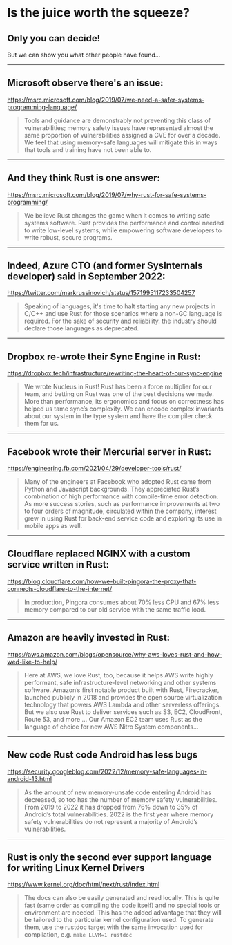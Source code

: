 # Is the juice worth the squeeze?

## Only you can decide!

But we can show you what other people have found...

---

## Microsoft observe there's an issue:

<https://msrc.microsoft.com/blog/2019/07/we-need-a-safer-systems-programming-language/>

> Tools and guidance are demonstrably not preventing this class of
> vulnerabilities; memory safety issues have represented almost the same
> proportion of vulnerabilities assigned a CVE for over a decade. We feel that
> using memory-safe languages will mitigate this in ways that tools and training
> have not been able to.

---

## And they think Rust is one answer:

<https://msrc.microsoft.com/blog/2019/07/why-rust-for-safe-systems-programming/>

> We believe Rust changes the game when it comes to writing safe systems
> software. Rust provides the performance and control needed to write low-level
> systems, while empowering software developers to write robust, secure
> programs.

---

## Indeed, Azure CTO (and former SysInternals developer) said in September 2022:

<https://twitter.com/markrussinovich/status/1571995117233504257>

> Speaking of languages, it's time to halt starting any new projects in C/C++
> and use Rust for those scenarios where a non-GC language is required. For the
> sake of security and reliability. the industry should declare those languages
> as deprecated.

---

## Dropbox re-wrote their Sync Engine in Rust:

<https://dropbox.tech/infrastructure/rewriting-the-heart-of-our-sync-engine>

> We wrote Nucleus in Rust! Rust has been a force multiplier for our team, and
> betting on Rust was one of the best decisions we made. More than performance,
> its ergonomics and focus on correctness has helped us tame sync’s complexity.
> We can encode complex invariants about our system in the type system and have
> the compiler check them for us.

---

## Facebook wrote their Mercurial server in Rust:

<https://engineering.fb.com/2021/04/29/developer-tools/rust/>

> Many of the engineers at Facebook who adopted Rust came from Python and
> Javascript backgrounds. They appreciated Rust’s combination of high
> performance with compile-time error detection. As more success stories, such
> as performance improvements at two to four orders of magnitude, circulated
> within the company, interest grew in using Rust for back-end service code and
> exploring its use in mobile apps as well.

---

## Cloudflare replaced NGINX with a custom service written in Rust:

<https://blog.cloudflare.com/how-we-built-pingora-the-proxy-that-connects-cloudflare-to-the-internet/>

> In production, Pingora consumes about 70% less CPU and 67% less memory
> compared to our old service with the same traffic load.

---

## Amazon are heavily invested in Rust:

<https://aws.amazon.com/blogs/opensource/why-aws-loves-rust-and-how-wed-like-to-help/>

> Here at AWS, we love Rust, too, because it helps AWS write highly performant,
> safe infrastructure-level networking and other systems software. Amazon’s
> first notable product built with Rust, Firecracker, launched publicly in 2018
> and provides the open source virtualization technology that powers AWS Lambda
> and other serverless offerings. But we also use Rust to deliver services such
> as S3, EC2, CloudFront, Route 53, and more ... Our Amazon EC2 team uses Rust
> as the language of choice for new AWS Nitro System components...

---

## New code Rust code Android has less bugs

<https://security.googleblog.com/2022/12/memory-safe-languages-in-android-13.html>

> As the amount of new memory-unsafe code entering Android has decreased, so too
> has the number of memory safety vulnerabilities. From 2019 to 2022 it has
> dropped from 76% down to 35% of Android’s total vulnerabilities. 2022 is the
> first year where memory safety vulnerabilities do not represent a majority of
> Android’s vulnerabilities.

---

## Rust is only the second ever support language for writing Linux Kernel Drivers

<https://www.kernel.org/doc/html/next/rust/index.html>

> The docs can also be easily generated and read locally. This is quite fast
> (same order as compiling the code itself) and no special tools or environment
> are needed. This has the added advantage that they will be tailored to the
> particular kernel configuration used. To generate them, use the rustdoc target
> with the same invocation used for compilation, e.g. `make LLVM=1 rustdoc`